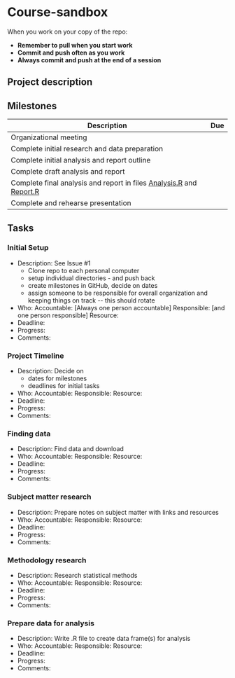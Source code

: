 # Course-sandbox

When you work on your copy of the repo:
- **Remember to pull when you start work**
- **Commit and push often as you work** 
- **Always commit and push at the end of a session** 

## Project description

## Milestones

| Description                                         | Due                   |
|-----------------------------------------------------|------------------------|
| Organizational meeting                              ||
| Complete initial research and data preparation      ||
| Complete initial analysis and report outline        ||
| Complete draft analysis and report                  ||
| Complete final analysis and report in files  [Analysis.R](Analysis.R) and [Report.R](Report.R)  ||
| Complete and rehearse presentation                 ||

## Tasks

### Initial Setup
- Description: See Issue #1
  - Clone repo to each personal computer
  - setup individual directories - and push back 
  - create milestones in GitHub, decide on dates
  - assign someone to be responsible for overall organization and keeping things on track -- this should rotate 
- Who: Accountable: [Always one person accountable]  Responsible: [and one person responsible] Resource:
- Deadline: 
- Progress:
- Comments: 

### Project Timeline
- Description: Decide on 
  - dates for milestones
  - deadlines for initial tasks
- Who: Accountable:   Responsible:  Resource:
- Deadline: 
- Progress:
- Comments: 

### Finding data
- Description: Find data and download
- Who: Accountable:   Responsible:  Resource:
- Deadline: 
- Progress:
- Comments: 

### Subject matter research
- Description: Prepare notes on subject matter with links and resources
- Who: Accountable:   Responsible:  Resource:
- Deadline: 
- Progress:
- Comments: 

### Methodology research
- Description: Research statistical methods 
- Who: Accountable:   Responsible:  Resource:
- Deadline: 
- Progress:
- Comments: 

### Prepare data for analysis
- Description: Write .R file to create data frame(s) for analysis 
- Who: Accountable:   Responsible:  Resource:
- Deadline: 
- Progress:
- Comments: 
